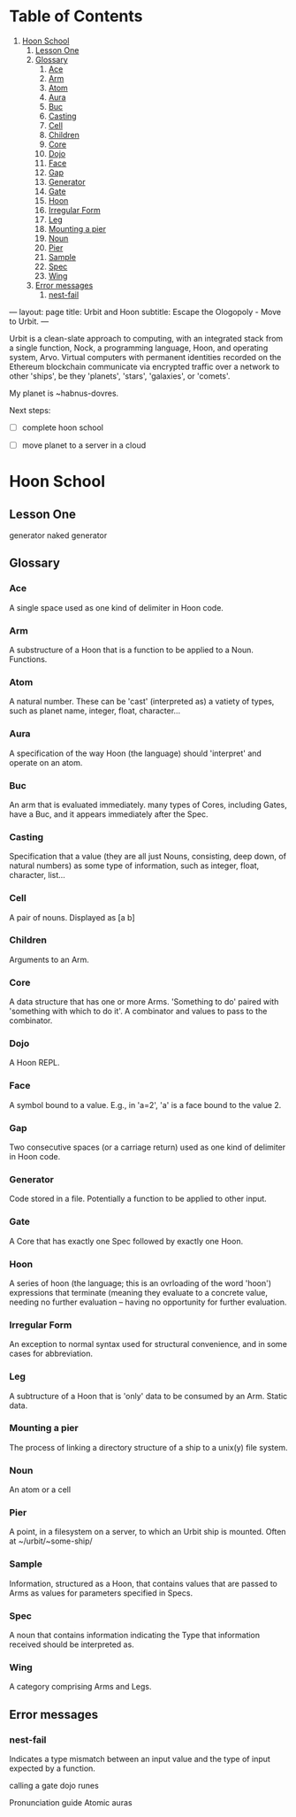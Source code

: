 
# Table of Contents

1.  [Hoon School](#org0285a8c)
    1.  [Lesson One](#org56403e7)
    2.  [Glossary](#org4690766)
        1.  [Ace](#org33f9cda)
        2.  [Arm](#org96f65a5)
        3.  [Atom](#org830d46a)
        4.  [Aura](#org9583289)
        5.  [Buc](#org76eeceb)
        6.  [Casting](#org9b6efe4)
        7.  [Cell](#orgf900d4d)
        8.  [Children](#orgd6851e9)
        9.  [Core](#org43f4684)
        10. [Dojo](#org4d239ac)
        11. [Face](#org72627ed)
        12. [Gap](#org8e670e0)
        13. [Generator](#org19c2127)
        14. [Gate](#orgc3f9417)
        15. [Hoon](#org3a681d9)
        16. [Irregular Form](#orgdac5f0f)
        17. [Leg](#org0cbc3ca)
        18. [Mounting a pier](#org388afbd)
        19. [Noun](#orgbce289a)
        20. [Pier](#orgdf4992c)
        21. [Sample](#org9a6d6a3)
        22. [Spec](#org662d15a)
        23. [Wing](#orga4cad71)
    3.  [Error messages](#orgd239dda)
        1.  [nest-fail](#org0f54533)

&#x2014;
layout: page
title: Urbit and Hoon
subtitle: Escape the Ologopoly - Move to Urbit.
&#x2014;

Urbit is a clean-slate approach to computing, with an integrated stack from a single function, Nock, a programming language, Hoon, and operating system, Arvo. Virtual computers with permanent identities recorded on the Ethereum blockchain communicate via encrypted traffic over a network to other 'ships', be they 'planets', 'stars', 'galaxies', or 'comets'.

My planet is ~habnus-dovres.

Next steps:

-   [ ] complete hoon school
-   [ ] move planet to a server in a cloud


<a id="org0285a8c"></a>

# Hoon School


<a id="org56403e7"></a>

## Lesson One

generator
naked generator


<a id="org4690766"></a>

## Glossary


<a id="org33f9cda"></a>

### Ace

A single space used as one kind of delimiter in Hoon code.


<a id="org96f65a5"></a>

### Arm

A substructure of a Hoon that is a function to be applied to a Noun. Functions.


<a id="org830d46a"></a>

### Atom

A natural number.  These can be 'cast' (interpreted as) a vatiety of types, such as planet name, integer, float, character&#x2026;


<a id="org9583289"></a>

### Aura

A specification of the way Hoon (the language) should 'interpret' and operate on an atom.


<a id="org76eeceb"></a>

### Buc

An arm that is evaluated immediately. many types of Cores, including Gates, have a Buc, and it appears immediately after the Spec.


<a id="org9b6efe4"></a>

### Casting

Specification that a value (they are all just Nouns, consisting, deep down, of natural numbers) as some type of information, such as integer, float, character, list&#x2026;


<a id="orgf900d4d"></a>

### Cell

A pair of nouns. Displayed as [a b]


<a id="orgd6851e9"></a>

### Children

Arguments to an Arm.


<a id="org43f4684"></a>

### Core

A data structure that has one or more Arms.
'Something to do' paired with 'something with which to do it'.
A combinator and values to pass to the combinator.


<a id="org4d239ac"></a>

### Dojo

A Hoon REPL.


<a id="org72627ed"></a>

### Face

A symbol bound to a value. 
E.g., in 'a=2', 'a' is a face bound to the value 2.


<a id="org8e670e0"></a>

### Gap

Two consecutive spaces (or a carriage return) used as one kind of delimiter in Hoon code.


<a id="org19c2127"></a>

### Generator

Code stored in a file. Potentially a function to be applied to other input.


<a id="orgc3f9417"></a>

### Gate

A Core that has exactly one Spec followed by exactly one Hoon.


<a id="org3a681d9"></a>

### Hoon

A series of hoon (the language; this is an ovrloading of the word 'hoon') expressions that terminate (meaning they evaluate to a concrete value, needing no further evaluation &#x2013; having no opportunity for further evaluation.


<a id="orgdac5f0f"></a>

### Irregular Form

An exception to normal syntax used for structural convenience, and in some cases for abbreviation.


<a id="org0cbc3ca"></a>

### Leg

A subtructure of a Hoon that is 'only' data to be consumed by an Arm. Static data.


<a id="org388afbd"></a>

### Mounting a pier

The process of linking a directory structure of a ship to a unix(y) file system.


<a id="orgbce289a"></a>

### Noun

An atom or a cell


<a id="orgdf4992c"></a>

### Pier

A point, in a filesystem on a server, to which an Urbit ship is mounted.
Often at ~/urbit/~some-ship/ 


<a id="org9a6d6a3"></a>

### Sample

Information, structured as a Hoon, that contains values that are passed to Arms as values for parameters specified in Specs.


<a id="org662d15a"></a>

### Spec

A noun that contains information indicating the Type that information received should be interpreted as.


<a id="orga4cad71"></a>

### Wing

A category comprising Arms and Legs.


<a id="orgd239dda"></a>

## Error messages


<a id="org0f54533"></a>

### nest-fail

Indicates a type mismatch between an input value and the type of input expected by a function.

calling a gate
dojo
runes

Pronunciation guide
Atomic auras

